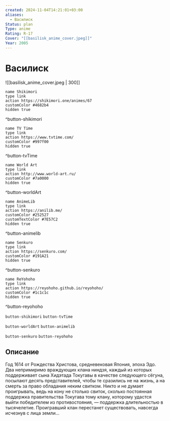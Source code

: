 ```yaml
---
created: 2024-11-04T14:21:01+03:00
aliases:
  - Василиск
Status: plan
Type: anime
Rating: R-17
Cover: "[[basilisk_anime_cover.jpeg]]"
Year: 2005
---
```


# Василиск

![[basilisk_anime_cover.jpeg | 300]]

```button
name Shikimori
type link
action https://shikimori.one/animes/67
customColor #4682b4
hidden true
```
^button-shikimori

```button
name TV Time
type link
action https://www.tvtime.com/
customColor #997f00
hidden true
```
^button-tvTime

```button
name World Art
type link
action http://www.world-art.ru/
customColor #7a0000
hidden true
```
^button-worldArt

```button
name AnimeLib
type link
action https://anilib.me/
customColor #252527
customTextColor #7E57C2
hidden true
```
^button-animelib

```button
name Senkuro
type link
action https://senkuro.com/
customColor #191A21
hidden true
```
^button-senkuro

```button
name ReYohoho
type link
action https://reyohoho.github.io/reyohoho/
customColor #1c1c1c
hidden true
```
^button-reyohoho

`button-shikimori` `button-tvTime`

`button-worldArt` `button-animelib`

`button-senkuro` `button-reyohoho`

## Описание

Год 1614 от Рождества Христова, средневековая Япония, эпоха Эдо. Два непримиримо враждующих клана ниндзя, каждый из которых поддерживает сына Хидэтада Токугавы в качестве следующего сёгуна, посылают десять представителей, чтобы те сразились не на жизнь, а на смерть за право обладания неким свитком. Никто и не думает проигрывать, ведь на кону не столько свиток, сколько постоянная поддержка правительства Токугава тому клану, которому удастся выйти победителем из противостояния, — поддержка длительностью в тысячелетие. Проигравший клан перестанет существовать, навсегда исчезнув с лица земли...
